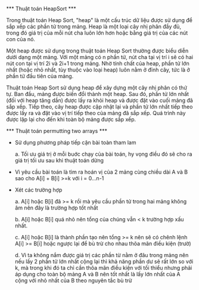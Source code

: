 *** Thuật toán HeapSort ***

Trong thuật toán Heap Sort, "heap" là một cấu trúc dữ liệu được sử dụng để sắp xếp các phần tử trong mảng. Heap là một loại cây nhị phân đầy đủ, trong đó giá trị của mỗi nút cha luôn lớn hơn hoặc bằng giá trị của các nút con của nó.

Một heap được sử dụng trong thuật toán Heap Sort thường được biểu diễn dưới dạng một mảng. Với một mảng có n phần tử, nút cha tại vị trí i sẽ có hai nút con tại vị trí 2i và 2i+1 trong mảng. Nhờ tính chất của heap, phần tử lớn nhất (hoặc nhỏ nhất, tùy thuộc vào loại heap) luôn nằm ở đỉnh cây, tức là ở phần tử đầu tiên của mảng.

Thuật toán Heap Sort sử dụng heap để xây dựng một cây nhị phân có thứ tự. Ban đầu, mảng được biến đổi thành một heap. Sau đó, phần tử lớn nhất (đối với heap tăng dần) được lấy ra khỏi heap và được đặt vào cuối mảng đã sắp xếp. Tiếp theo, cây heap được cập nhật lại và phần tử lớn nhất tiếp theo được lấy ra và đặt vào vị trí tiếp theo của mảng đã sắp xếp. Quá trình này được lặp lại cho đến khi toàn bộ mảng được sắp xếp.

*** Thuật toán permutting two arrays ***

* Sử dụng phương pháp tiếp cận bài toàn tham lam

    a. Tối ưu giá trị ở mỗi buớc chạy của bài toán, hy vọng điều đó sẽ cho ra giá trị tối ưu sau khi thuật toán dừng

* Vì yêu cầu bài toán là tìm ra hoán vị của 2 mảng cùng chiều dài A và B sao cho A[i] + B[i] >=k với i = 0...n-1

* Xét các trường hợp

    a. A[i] hoặc B[i] đã >= k rồi mà yêu cầu phần tử trong hai mảng không âm nên đây là trường hợp tốt nhất

    b. A[i] hoặc B[i] quá nhỏ nên tổng của chúng vẫn < k trường hợp xấu nhất.
    
    c. A[i] hoặc B[i] là thành phần tạo nên tổng >= k nên sẽ có chênh lệnh A[i] >= B[i] hoặc ngược lại để bù trừ cho nhau thõa mãn điều kiện (trườ)

    d. Vì ta không nắm được giá trị các phần từ nằm ở đâu trong mảng nên nếu lấy 2 phần tử lớn nhất cộng lại thì khả năng phần dư sẽ rất lớn so với k, mà trong khi đó ta chỉ cần thõa mãn điều kiện với tối thiểu nhưng phải áp dụng cho toàn bộ mảng A và B nên tốt nhất là lấy lớn nhất của A cộng với nhỏ nhất của B theo nguyên tắc bù trừ 